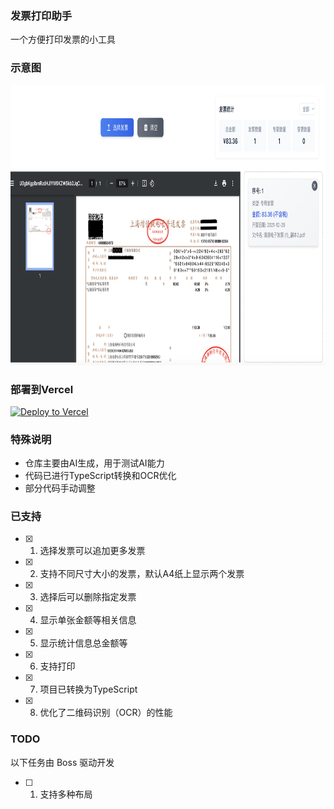 ### 发票打印助手
一个方便打印发票的小工具

### 示意图
<img src="https://github.com/EnjoyWT/invoice-pdf-printer/blob/main/public/0.2.0.png" width="889" height="448">

### 部署到Vercel
[![Deploy to Vercel](https://vercel.com/button)](https://vercel.com/import/project?template=https://github.com/EnjoyWT/invoice-pdf-printer)


### 特殊说明
- 仓库主要由AI生成，用于测试AI能力
- 代码已进行TypeScript转换和OCR优化
- 部分代码手动调整

### 已支持
- [x] 1. 选择发票可以追加更多发票
- [x] 2. 支持不同尺寸大小的发票，默认A4纸上显示两个发票
- [x] 3. 选择后可以删除指定发票
- [x] 4. 显示单张金额等相关信息
- [x] 5. 显示统计信息总金额等
- [x] 6. 支持打印
- [x] 7. 项目已转换为TypeScript
- [x] 8. 优化了二维码识别（OCR）的性能

### TODO
 以下任务由 Boss 驱动开发
- [ ] 1. 支持多种布局
